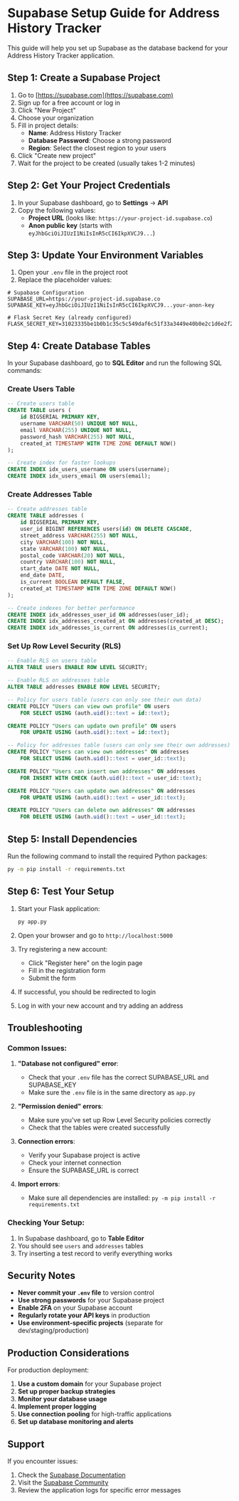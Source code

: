 # Supabase Setup Guide for Address History Tracker

This guide will help you set up Supabase as the database backend for your Address History Tracker application.

## Step 1: Create a Supabase Project

1. Go to [https://supabase.com](https://supabase.com)
2. Sign up for a free account or log in
3. Click "New Project"
4. Choose your organization
5. Fill in project details:
   - **Name**: Address History Tracker
   - **Database Password**: Choose a strong password
   - **Region**: Select the closest region to your users
6. Click "Create new project"
7. Wait for the project to be created (usually takes 1-2 minutes)

## Step 2: Get Your Project Credentials

1. In your Supabase dashboard, go to **Settings** → **API**
2. Copy the following values:
   - **Project URL** (looks like: `https://your-project-id.supabase.co`)
   - **Anon public key** (starts with `eyJhbGciOiJIUzI1NiIsInR5cCI6IkpXVCJ9...`)

## Step 3: Update Your Environment Variables

1. Open your `.env` file in the project root
2. Replace the placeholder values:

```env
# Supabase Configuration
SUPABASE_URL=https://your-project-id.supabase.co
SUPABASE_KEY=eyJhbGciOiJIUzI1NiIsInR5cCI6IkpXVCJ9...your-anon-key

# Flask Secret Key (already configured)
FLASK_SECRET_KEY=31023335be1b0b1c35c5c549daf6c51f33a3449e40b0e2c1d6e2f26aad00dc4d
```

## Step 4: Create Database Tables

In your Supabase dashboard, go to **SQL Editor** and run the following SQL commands:

### Create Users Table

```sql
-- Create users table
CREATE TABLE users (
    id BIGSERIAL PRIMARY KEY,
    username VARCHAR(50) UNIQUE NOT NULL,
    email VARCHAR(255) UNIQUE NOT NULL,
    password_hash VARCHAR(255) NOT NULL,
    created_at TIMESTAMP WITH TIME ZONE DEFAULT NOW()
);

-- Create index for faster lookups
CREATE INDEX idx_users_username ON users(username);
CREATE INDEX idx_users_email ON users(email);
```

### Create Addresses Table

```sql
-- Create addresses table
CREATE TABLE addresses (
    id BIGSERIAL PRIMARY KEY,
    user_id BIGINT REFERENCES users(id) ON DELETE CASCADE,
    street_address VARCHAR(255) NOT NULL,
    city VARCHAR(100) NOT NULL,
    state VARCHAR(100) NOT NULL,
    postal_code VARCHAR(20) NOT NULL,
    country VARCHAR(100) NOT NULL,
    start_date DATE NOT NULL,
    end_date DATE,
    is_current BOOLEAN DEFAULT FALSE,
    created_at TIMESTAMP WITH TIME ZONE DEFAULT NOW()
);

-- Create indexes for better performance
CREATE INDEX idx_addresses_user_id ON addresses(user_id);
CREATE INDEX idx_addresses_created_at ON addresses(created_at DESC);
CREATE INDEX idx_addresses_is_current ON addresses(is_current);
```

### Set Up Row Level Security (RLS)

```sql
-- Enable RLS on users table
ALTER TABLE users ENABLE ROW LEVEL SECURITY;

-- Enable RLS on addresses table
ALTER TABLE addresses ENABLE ROW LEVEL SECURITY;

-- Policy for users table (users can only see their own data)
CREATE POLICY "Users can view own profile" ON users
    FOR SELECT USING (auth.uid()::text = id::text);

CREATE POLICY "Users can update own profile" ON users
    FOR UPDATE USING (auth.uid()::text = id::text);

-- Policy for addresses table (users can only see their own addresses)
CREATE POLICY "Users can view own addresses" ON addresses
    FOR SELECT USING (auth.uid()::text = user_id::text);

CREATE POLICY "Users can insert own addresses" ON addresses
    FOR INSERT WITH CHECK (auth.uid()::text = user_id::text);

CREATE POLICY "Users can update own addresses" ON addresses
    FOR UPDATE USING (auth.uid()::text = user_id::text);

CREATE POLICY "Users can delete own addresses" ON addresses
    FOR DELETE USING (auth.uid()::text = user_id::text);
```

## Step 5: Install Dependencies

Run the following command to install the required Python packages:

```bash
py -m pip install -r requirements.txt
```

## Step 6: Test Your Setup

1. Start your Flask application:
   ```bash
   py app.py
   ```

2. Open your browser and go to `http://localhost:5000`

3. Try registering a new account:
   - Click "Register here" on the login page
   - Fill in the registration form
   - Submit the form

4. If successful, you should be redirected to login

5. Log in with your new account and try adding an address

## Troubleshooting

### Common Issues:

1. **"Database not configured" error**:
   - Check that your `.env` file has the correct SUPABASE_URL and SUPABASE_KEY
   - Make sure the `.env` file is in the same directory as `app.py`

2. **"Permission denied" errors**:
   - Make sure you've set up Row Level Security policies correctly
   - Check that the tables were created successfully

3. **Connection errors**:
   - Verify your Supabase project is active
   - Check your internet connection
   - Ensure the SUPABASE_URL is correct

4. **Import errors**:
   - Make sure all dependencies are installed: `py -m pip install -r requirements.txt`

### Checking Your Setup:

1. In Supabase dashboard, go to **Table Editor**
2. You should see `users` and `addresses` tables
3. Try inserting a test record to verify everything works

## Security Notes

- **Never commit your `.env` file** to version control
- **Use strong passwords** for your Supabase project
- **Enable 2FA** on your Supabase account
- **Regularly rotate your API keys** in production
- **Use environment-specific projects** (separate for dev/staging/production)

## Production Considerations

For production deployment:

1. **Use a custom domain** for your Supabase project
2. **Set up proper backup strategies**
3. **Monitor your database usage**
4. **Implement proper logging**
5. **Use connection pooling** for high-traffic applications
6. **Set up database monitoring and alerts**

## Support

If you encounter issues:

1. Check the [Supabase Documentation](https://supabase.com/docs)
2. Visit the [Supabase Community](https://github.com/supabase/supabase/discussions)
3. Review the application logs for specific error messages
